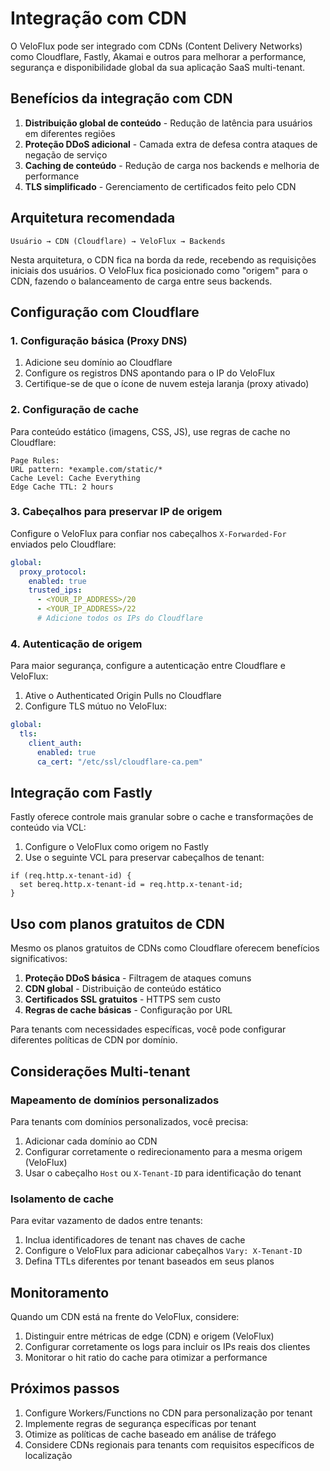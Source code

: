 # Integração com CDN

O VeloFlux pode ser integrado com CDNs (Content Delivery Networks) como Cloudflare, Fastly, Akamai e outros para melhorar a performance, segurança e disponibilidade global da sua aplicação SaaS multi-tenant.

## Benefícios da integração com CDN

1. **Distribuição global de conteúdo** - Redução de latência para usuários em diferentes regiões
2. **Proteção DDoS adicional** - Camada extra de defesa contra ataques de negação de serviço
3. **Caching de conteúdo** - Redução de carga nos backends e melhoria de performance
4. **TLS simplificado** - Gerenciamento de certificados feito pelo CDN

## Arquitetura recomendada

```
Usuário → CDN (Cloudflare) → VeloFlux → Backends
```

Nesta arquitetura, o CDN fica na borda da rede, recebendo as requisições iniciais dos usuários. O VeloFlux fica posicionado como "origem" para o CDN, fazendo o balanceamento de carga entre seus backends.

## Configuração com Cloudflare

### 1. Configuração básica (Proxy DNS)

1. Adicione seu domínio ao Cloudflare
2. Configure os registros DNS apontando para o IP do VeloFlux
3. Certifique-se de que o ícone de nuvem esteja laranja (proxy ativado)

### 2. Configuração de cache

Para conteúdo estático (imagens, CSS, JS), use regras de cache no Cloudflare:

```
Page Rules:
URL pattern: *example.com/static/*
Cache Level: Cache Everything
Edge Cache TTL: 2 hours
```

### 3. Cabeçalhos para preservar IP de origem

Configure o VeloFlux para confiar nos cabeçalhos `X-Forwarded-For` enviados pelo Cloudflare:

```yaml
global:
  proxy_protocol:
    enabled: true
    trusted_ips:
      - <YOUR_IP_ADDRESS>/20
      - <YOUR_IP_ADDRESS>/22
      # Adicione todos os IPs do Cloudflare
```

### 4. Autenticação de origem

Para maior segurança, configure a autenticação entre Cloudflare e VeloFlux:

1. Ative o Authenticated Origin Pulls no Cloudflare
2. Configure TLS mútuo no VeloFlux:

```yaml
global:
  tls:
    client_auth:
      enabled: true
      ca_cert: "/etc/ssl/cloudflare-ca.pem"
```

## Integração com Fastly

Fastly oferece controle mais granular sobre o cache e transformações de conteúdo via VCL:

1. Configure o VeloFlux como origem no Fastly
2. Use o seguinte VCL para preservar cabeçalhos de tenant:

```vcl
if (req.http.x-tenant-id) {
  set bereq.http.x-tenant-id = req.http.x-tenant-id;
}
```

## Uso com planos gratuitos de CDN

Mesmo os planos gratuitos de CDNs como Cloudflare oferecem benefícios significativos:

1. **Proteção DDoS básica** - Filtragem de ataques comuns
2. **CDN global** - Distribuição de conteúdo estático
3. **Certificados SSL gratuitos** - HTTPS sem custo
4. **Regras de cache básicas** - Configuração por URL

Para tenants com necessidades específicas, você pode configurar diferentes políticas de CDN por domínio.

## Considerações Multi-tenant

### Mapeamento de domínios personalizados

Para tenants com domínios personalizados, você precisa:

1. Adicionar cada domínio ao CDN
2. Configurar corretamente o redirecionamento para a mesma origem (VeloFlux)
3. Usar o cabeçalho `Host` ou `X-Tenant-ID` para identificação do tenant

### Isolamento de cache

Para evitar vazamento de dados entre tenants:

1. Inclua identificadores de tenant nas chaves de cache
2. Configure o VeloFlux para adicionar cabeçalhos `Vary: X-Tenant-ID`
3. Defina TTLs diferentes por tenant baseados em seus planos

## Monitoramento

Quando um CDN está na frente do VeloFlux, considere:

1. Distinguir entre métricas de edge (CDN) e origem (VeloFlux)
2. Configurar corretamente os logs para incluir os IPs reais dos clientes
3. Monitorar o hit ratio do cache para otimizar a performance

## Próximos passos

1. Configure Workers/Functions no CDN para personalização por tenant
2. Implemente regras de segurança específicas por tenant
3. Otimize as políticas de cache baseado em análise de tráfego
4. Considere CDNs regionais para tenants com requisitos específicos de localização
